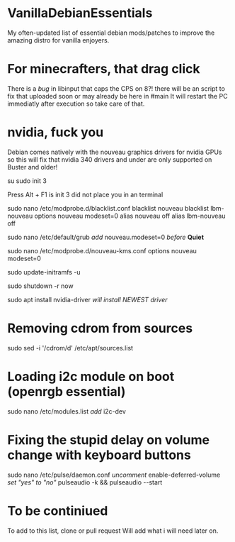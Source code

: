 # VanillaDebianEssentials
My often-updated list of essential debian mods/patches to improve the amazing distro for vanilla enjoyers.

# For minecrafters, that drag click
There is a *bug* in libinput that caps the CPS on 8?! there will be an script to fix that uploaded soon or may already be here in #main
It will restart the PC immediatly after execution so take care of that.

# nvidia, fuck you
Debian comes natively with the nouveau graphics drivers for nvidia GPUs so this will fix that
nvidia 340 drivers and under are only supported on Buster and older!

su
sudo init 3

Press Alt + F1 is init 3 did not place you in an terminal

sudo nano /etc/modprobe.d/blacklist.conf
blacklist nouveau
blacklist lbm-nouveau
options nouveau modeset=0
alias nouveau off
alias lbm-nouveau off

sudo nano /etc/default/grub
*add* nouveau.modeset=0 *before* **Quiet**

sudo nano /etc/modprobe.d/nouveau-kms.conf
options nouveau modeset=0

sudo update-initramfs -u

sudo shutdown -r now

sudo apt install nvidia-driver *will install NEWEST driver*

# Removing cdrom from sources
sudo sed -i '/cdrom/d' /etc/apt/sources.list

# Loading i2c module on boot (openrgb essential)
sudo nano /etc/modules.list
*add* i2c-dev

# Fixing the stupid delay on volume change with keyboard buttons
sudo nano /etc/pulse/daemon.conf
*uncomment* enable-deferred-volume *set "yes" to "no"*
pulseaudio -k && pulseaudio --start

# To be continiued
To add to this list, clone or pull request
Will add what i will need later on.
